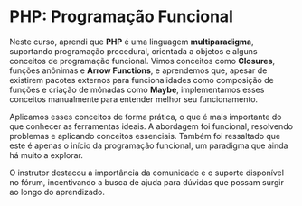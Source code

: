 # PHP: Programação Funcional

Neste curso, aprendi que **PHP** é uma linguagem **multiparadigma**, suportando programação procedural, orientada a objetos e alguns conceitos de programação funcional. Vimos conceitos como **Closures**, funções anônimas e **Arrow Functions**, e aprendemos que, apesar de existirem pacotes externos para funcionalidades como composição de funções e criação de mônadas como **Maybe**, implementamos esses conceitos manualmente para entender melhor seu funcionamento.

Aplicamos esses conceitos de forma prática, o que é mais importante do que conhecer as ferramentas ideais. A abordagem foi funcional, resolvendo problemas e aplicando conceitos essenciais. Também foi ressaltado que este é apenas o início da programação funcional, um paradigma que ainda há muito a explorar.

O instrutor destacou a importância da comunidade e o suporte disponível no fórum, incentivando a busca de ajuda para dúvidas que possam surgir ao longo do aprendizado.